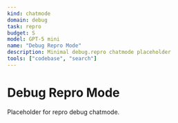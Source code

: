 ```yaml
---
kind: chatmode
domain: debug
task: repro
budget: S
model: GPT-5 mini
name: "Debug Repro Mode"
description: Minimal debug.repro chatmode placeholder
tools: ["codebase", "search"]
---
```


# Debug Repro Mode

Placeholder for repro debug chatmode.
